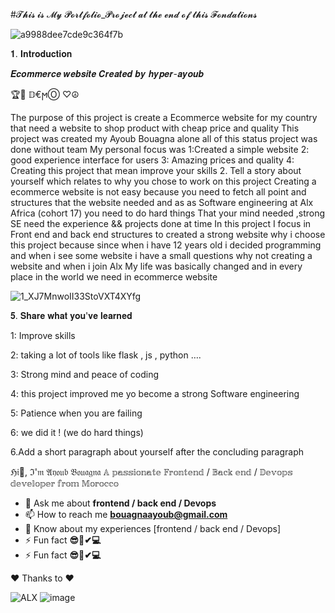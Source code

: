 #𝓣𝓱𝓲𝓼 𝓲𝓼  𝓜𝔂 𝓟𝓸𝓻𝓽𝓯𝓸𝓵𝓲𝓸_𝓟𝓻𝓸𝓳𝓮𝓬𝓽  𝓪𝓽 𝓽𝓱𝓮 𝓮𝓷𝓭 𝓸𝓯 𝓽𝓱𝓲𝓼 𝓕𝓸𝓷𝓭𝓪𝓽𝓲𝓸𝓷𝓼

![a9988dee7cde9c364f7b](https://github.com/hyper-ayoub/Portfolio_Project/assets/133155846/63244cde-03b6-4d8b-9d90-9e0d757bd677)

𝟏. 𝐈𝐧𝐭𝐫𝐨𝐝𝐮𝐜𝐭𝐢𝐨𝐧



𝑬𝒄𝒐𝒎𝒎𝒆𝒓𝒄𝒆 𝒘𝒆𝒃𝒔𝒊𝒕𝒆 𝑪𝒓𝒆𝒂𝒕𝒆𝒅 𝒃𝒚 𝒉𝒚𝒑𝒆𝒓-𝒂𝒚𝒐𝒖𝒃


🏆🍮  𝔻€ϻⓄ  ♡☮






The purpose of this project is create a Ecommerce website for my
country that need a website to shop product with cheap price and quality
This project was created my Ayoub Bouagna alone all of this status project was done without team
My personal focus was
1:Created a simple website
2: good experience interface for users
3: Amazing prices and quality
4: Creating this project that mean improve your skills
2. Tell a story about yourself which relates to why you chose to work on this project
Creating a ecommerce website is not easy because you need to fetch all
point and structures that the website needed and as as Software engineering at Alx Africa (cohort 17) you need to do hard things
That your mind needed ,strong SE need the experience &&
projects done at time
In this project I focus in Front end and back end structures
to created a strong website
why i choose this project because since when i have 12 years old
i decided programming and when i see some website
i have a small questions why not creating a website
and when i join Alx
My life was basically changed
and in every place in the world we need in ecommerce website



![1_XJ7MnwoII33StoVXT4XYfg](https://github.com/hyper-ayoub/Portfolio_Project/assets/133155846/a8369830-4ec3-475a-96ad-8c593c8abeef)


𝟓. 𝐒𝐡𝐚𝐫𝐞 𝐰𝐡𝐚𝐭 𝐲𝐨𝐮'𝐯𝐞 𝐥𝐞𝐚𝐫𝐧𝐞𝐝


1: Improve skills

2: taking a lot of tools like flask , js , python ….

3: Strong mind and peace of coding

4: this project improved me yo become a strong Software engineering

5: Patience when you are failing

6: we did it ! (we do hard things)

6.Add a short paragraph about yourself after the concluding paragraph

ℌ𝔦👋, ℑ'𝔪 𝔄𝔶𝔬𝔲𝔟 𝔅𝔬𝔲𝔞𝔤𝔫𝔞
𝔸 𝕡𝕒𝕤𝕤𝕚𝕠𝕟𝕒𝕥𝕖 𝔽𝕣𝕠𝕟𝕥𝕖𝕟𝕕 / 𝔹𝕒𝕔𝕜 𝕖𝕟𝕕 / 𝔻𝕖𝕧𝕠𝕡𝕤 𝕕𝕖𝕧𝕖𝕝𝕠𝕡𝕖𝕣 𝕗𝕣𝕠𝕞 𝕄𝕠𝕣𝕠𝕔𝕔𝕠
- 💬 Ask me about **frontend / back end / Devops**
- 📫 How to reach me **bouagnaayoub@gmail.com**
- 📄 Know about my experiences [frontend / back end / Devops]
- ⚡ Fun fact **😎🧐✔💻**
- ⚡ Fun fact **😎🧐✔💻**





♥ Thanks to ♥




![ALX](https://github.com/hyper-ayoub/Portfolio_Project/assets/133155846/b829e010-d5ec-41e4-bf3c-2b0ceb4d2a31)           ![image](https://github.com/hyper-ayoub/Portfolio_Project/assets/133155846/7e7bb378-4443-4b44-ac83-ac6d7e561a6d)









